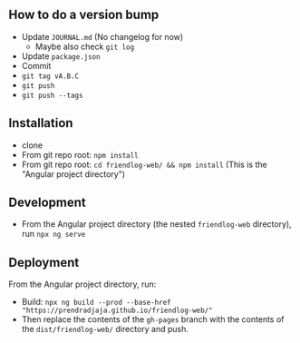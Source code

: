 ## How to do a version bump

- Update `JOURNAL.md` (No changelog for now)
  - Maybe also check `git log`
- Update `package.json`
- Commit
- `git tag vA.B.C`
- `git push`
- `git push --tags`

## Installation

- clone
- From git repo root: `npm install`
- From git repo root: `cd friendlog-web/ && npm install` (This is the
  "Angular project directory")

## Development

- From the Angular project directory (the nested `friendlog-web` directory),
  run `npx ng serve`

## Deployment

From the Angular project directory, run:
- Build: `npx ng build --prod --base-href "https://prendradjaja.github.io/friendlog-web/"`
- Then replace the contents of the `gh-pages` branch with the contents of the `dist/friendlog-web/` directory and push.
